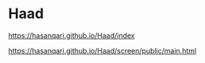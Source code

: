 # Haad

https://hasanqari.github.io/Haad/index

https://hasanqari.github.io/Haad/screen/public/main.html
